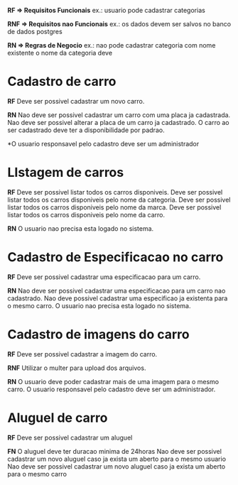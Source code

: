 **RF => Requisitos Funcionais**
ex.: usuario pode cadastrar categorias

**RNF => Requisitos nao Funcionais**
ex.: os dados devem ser salvos no banco de dados postgres

**RN => Regras de Negocio**
ex.: nao pode cadastrar categoria com nome existente
o nome da categoria deve

# Cadastro de carro

**RF**
Deve ser possivel cadastrar um novo carro.

**RN**
Nao deve ser possivel cadastrar um carro com uma placa ja cadastrada.
Nao deve ser possivel alterar a placa de um carro ja cadastrado.
O carro ao ser cadastrado deve ter a disponibilidade por padrao.

\*O usuario responsavel pelo cadastro deve ser um administrador

# LIstagem de carros

**RF**
Deve ser possivel listar todos os carros disponiveis.
Deve ser possivel listar todos os carros disponiveis pelo nome da categoria.
Deve ser possivel listar todos os carros disponiveis pelo nome da marca.
Deve ser possivel listar todos os carros disponiveis pelo nome da carro.

**RN**
O usuario nao precisa esta logado no sistema.

# Cadastro de Especificacao no carro

**RF**
Deve ser possivel cadastrar uma especificacao para um carro.

**RN**
Nao deve ser possivel cadastrar uma especificacao para um carro nao cadastrado.
Nao deve possivel cadastrar uma especificao ja existenta para o mesmo carro.
O usuario nao precisa esta logado no sistema.

# Cadastro de imagens do carro

**RF**
Deve ser possivel cadastrar a imagem do carro.

**RNF**
Utilizar o multer para upload dos arquivos.

**RN**
O usuario deve poder cadastrar mais de uma imagem para o mesmo carro.
O usuario responsavel pelo cadastro deve ser um administrador.

# Aluguel de carro

**RF**
Deve ser possivel cadastrar um aluguel

**FN**
O aluguel deve ter duracao minima de 24horas
Nao deve ser possivel cadastrar um novo aluguel caso ja exista um aberto para o mesmo usuario
Nao deve ser possivel cadastrar um novo aluguel caso ja exista um aberto para o mesmo carro
